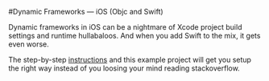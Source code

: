 #Dynamic Frameworks — iOS (Objc and Swift)

Dynamic frameworks in iOS can be a nightmare of Xcode project build settings and runtime hullabaloos. And when you add Swift to the mix, it gets even worse.

The step-by-step [instructions]() and this example project will get you setup the right way instead of you loosing your mind reading stackoverflow.